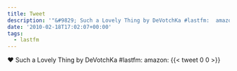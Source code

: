 ```yaml
---
title: Tweet
description: '"&#9829; Such a Lovely Thing by DeVotchKa #lastfm:  amazon: "'
date: '2010-02-18T17:02:07+00:00'
tags:
  - lastfm
---
```

&#9829; Such a Lovely Thing by DeVotchKa #lastfm:  amazon: 
      {{< tweet 0 0 >}}
    
